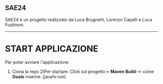 ## SAE24

SAE24 è un progetto realizzato da Luca Brugnetti, Lorenzo Capelli e Luca Fustinoni.
___

# START APPLICAZIONE
Per poter avviare l'applicazione:

1) Clona la repo
2)Per startare: Click sul progetto-> **Maven Build**--> come **Goals** inserire: [javafx:run]
 
